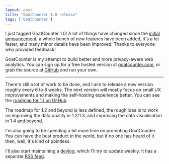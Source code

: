 ```yaml
---
layout: post
title: "GoatCounter 1.0 release"
tags: ['GoatCounter']
---
```


I just tagged GoatCounter 1.0! A lot of things have changed since the [initial
announcement](/goatcounter.html), a whole bunch of new features have been added,
it's a lot faster, and many minor details have been improved. Thanks to everyone
who provided feedback!

GoatCounter is my attempt to build better and more privacy-aware web
analytics. You can sign up for a free hosted version at [goatcounter.com][gc],
or grab the source at [GitHub][gh] and run your own.

---

There's still a lot of work to be done, and I aim to release a new version
roughly every 6 to 8 weeks. The next version will mostly focus on small UX
improvements and making the self-hosting experience better. You can see the
[roadmap for 1.1 on GitHub][1.1].

The roadmap for 1.2 and beyond is less defined, the rough idea is to work on
improving the data quality in 1.2/1.3, and improving the data visualisation in
1.4 and beyond.

I'm also going to be spending a bit more time on promoting GoatCounter. You can
have the best product in the world, but if no one has heard of it then, well,
it's kind of pointless.

I'll also start maintaining a [devlog](/devlog.html), which I'll try to update
weekly. It has a separate [RSS feed](/devlog.xml).

[gc]: https://www.goatcounter.com
[gh]: https://github.com/zgoat/goatcounter
[1.1]: https://github.com/zgoat/goatcounter/milestone/3
